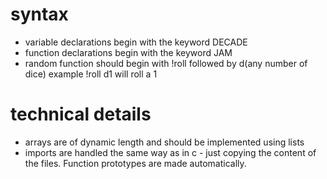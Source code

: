 
# syntax

- variable declarations begin with the keyword DECADE
- function declarations begin with the keyword JAM
- random function should begin with !roll followed by d(any number of dice) example !roll d1 will roll a 1

# technical details

- arrays are of dynamic length and should be implemented using lists
- imports are handled the same way as in c - just copying the content of the files. Function prototypes are made automatically.
